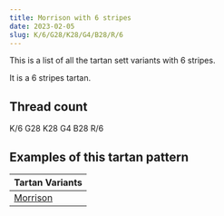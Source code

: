 ```yaml
---
title: Morrison with 6 stripes
date: 2023-02-05
slug: K/6/G28/K28/G4/B28/R/6
---
```

This is a list of all the tartan sett variants with 6 stripes.

It is a 6 stripes tartan.


## Thread count
K/6 G28 K28 G4 B28 R/6

## Examples of this tartan pattern

| Tartan Variants |
|---------------|
| [Morrison](/variants/k/6/g28/k28/g4/b28/r/6-b304080-g008000-k000000-rc00000)||
